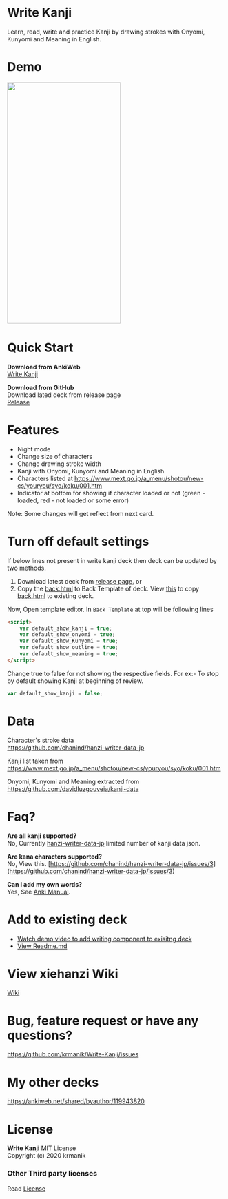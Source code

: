 # Write Kanji
 Learn, read, write and practice Kanji by drawing strokes with Onyomi, Kunyomi and Meaning in English.

# Demo
<img src="/Images/write-kanji-demo.gif" height="560" width="263"></img>

# Quick Start
**Download from AnkiWeb**
<br>[Write Kanji](https://ankiweb.net/shared/info/1546710114)

**Download from GitHub**
<br>Download lated deck from release page
<br>[Release](https://github.com/krmanik/Write-Kanji/releases)

# Features
- Night mode
- Change size of characters
- Change drawing stroke width
- Kanji with Onyomi, Kunyomi and Meaning in English.
- Characters listed at https://www.mext.go.jp/a_menu/shotou/new-cs/youryou/syo/koku/001.htm 
- Indicator at bottom for showing if character loaded or not (green - loaded, red - not loaded or some error)

Note: Some changes will get reflect from next card.

# Turn off default settings
If below lines not present in write kanji deck then deck can be updated by two methods.
1. Download latest deck from [release page.](https://github.com/krmanik/Write-Kanji/releases)
or
2. Copy the [back.html](https://github.com/krmanik/Write-Kanji/blob/master/Versions/Version%201.1/back.html) to Back Template of deck.
View [this](https://github.com/krmanik/Anki-xiehanzi/wiki/Update-xiehanzi-deck-on-AnkiDesktop) to copy [back.html](https://github.com/krmanik/Write-Kanji/blob/master/Versions/Version%201.1/back.html) to existing deck.

Now,
Open template editor.
In ``` Back Template ``` at top will be following lines
```html
<script>
    var default_show_kanji = true;
    var default_show_onyomi = true;
    var default_show_Kunyomi = true;
    var default_show_outline = true;
    var default_show_meaning = true;
</script>
```
Change true to false for not showing the respective fields.
For ex:- To stop by default showing Kanji at beginning of review.
```javascript
var default_show_kanji = false;
```

 # Data
 Character's stroke data
 <br>https://github.com/chanind/hanzi-writer-data-jp

 Kanji list taken from
 <br>https://www.mext.go.jp/a_menu/shotou/new-cs/youryou/syo/koku/001.htm

 Onyomi, Kunyomi and Meaning extracted from 
 <br>https://github.com/davidluzgouveia/kanji-data

# Faq?
**Are all kanji supported?**
<br>No, Currently [hanzi-writer-data-jp](https://github.com/chanind/hanzi-writer-data-jp) limited number of kanji data json.

**Are kana characters supported?**
<br>No, View this. [https://github.com/chanind/hanzi-writer-data-jp/issues/3](https://github.com/chanind/hanzi-writer-data-jp/issues/3)

**Can I add my own words?**
<br>Yes, See [Anki Manual](https://docs.ankiweb.net/#/editing?id=addingediting).

# Add to existing deck
- [Watch demo video to add writing component to exisitng deck](https://youtu.be/_dZeREl1TI8)
- [View Readme.md](https://github.com/krmanik/Write-Kanji/tree/master/Add%20to%20Existing%20Deck%20(Kanji)/version%202.0)

# View xiehanzi Wiki
[Wiki](https://github.com/krmanik/Anki-xiehanzi/wiki) 

# Bug, feature request or have any questions?
https://github.com/krmanik/Write-Kanji/issues

# My other decks

https://ankiweb.net/shared/byauthor/119943820

# License
**Write Kanji**
MIT License<br>
Copyright (c) 2020 krmanik

### Other Third party licenses
Read [License](License)
